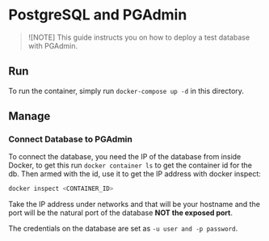 # PostgreSQL and PGAdmin

>![NOTE]
>This guide instructs you on how to deploy a test database with PGAdmin.

## Run

To run the container, simply run `docker-compose up -d` in this directory.

## Manage

### Connect Database to PGAdmin

To connect the database, you need the IP of the database from inside Docker, to get this run `docker container ls` to get the container id for the db. Then armed with the id, use it to get the IP address with docker inspect:

```bash
docker inspect <CONTAINER_ID>
```

Take the IP address under networks and that will be your hostname and the port will be the natural port of the database **NOT the exposed port**.

The credentials on the database are set as `-u user and -p password`.
